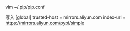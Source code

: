 vim ~/.pip/pip.conf

写入
[global]
trusted-host =  mirrors.aliyun.com
index-url = https://mirrors.aliyun.com/pypi/simple